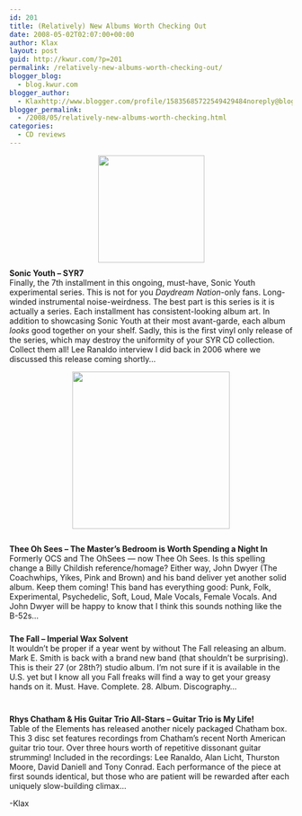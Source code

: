 ```yaml
---
id: 201
title: (Relatively) New Albums Worth Checking Out
date: 2008-05-02T02:07:00+00:00
author: Klax
layout: post
guid: http://kwur.com/?p=201
permalink: /relatively-new-albums-worth-checking-out/
blogger_blog:
  - blog.kwur.com
blogger_author:
  - Klaxhttp://www.blogger.com/profile/15835685722549429484noreply@blogger.com
blogger_permalink:
  - /2008/05/relatively-new-albums-worth-checking.html
categories:
  - CD reviews
---
```

<div class="pf-content">
  <p>
    <a onblur="try {parent.deselectBloggerImageGracefully();} catch(e) {}" href="http://www.kwur.com/blog/uploaded_images/syr7-779411.gif"><img style="margin: 0px auto 10px; display: block; text-align: center; cursor: pointer; width: 189px; height: 191px;" src="http://www.kwur.com/blog/uploaded_images/syr7-779406.gif" alt="" border="0" /></a><span style="font-weight: bold;">Sonic Youth – SYR7</span><br />Finally, the 7th installment in this ongoing, must-have, Sonic Youth experimental series. This is not for you <span style="font-style: italic;">Daydream Nation</span>-only fans. Long-winded instrumental noise-weirdness. The best part is this series is it is actually a series. Each installment has consistent-looking album art. In addition to showcasing Sonic Youth at their most avant-garde, each album <span style="font-style: italic;">looks</span> good together on your shelf. Sadly, this is the first vinyl only release of the series, which may destroy the uniformity of your SYR CD collection. Collect them all! Lee Ranaldo interview I did back in 2006 where we discussed this release coming shortly…
  </p>
  
  <p>
    <a onblur="try {parent.deselectBloggerImageGracefully();} catch(e) {}" href="http://www.kwur.com/blog/uploaded_images/2394570621_cdf6e91d10-721333.jpg"><img style="margin: 0px auto 10px; display: block; text-align: center; cursor: pointer; width: 280px; height: 280px;" src="http://www.kwur.com/blog/uploaded_images/2394570621_cdf6e91d10-721313.jpg" alt="" border="0" /></a><br /><span style="font-weight: bold;">Thee Oh Sees – The Master’s Bedroom is Worth Spending a Night In</span><br />Formerly OCS and The OhSees — now Thee Oh Sees. Is this spelling change a Billy Childish reference/homage? Either way, John Dwyer (The Coachwhips, Yikes, Pink and Brown) and his band deliver yet another solid album. Keep them coming! This band has everything good: Punk, Folk, Experimental, Psychedelic, Soft, Loud, Male Vocals, Female Vocals. And John Dwyer will be happy to know that I think this sounds nothing like the B-52s…
  </p>
  
  <p>
    <a onblur="try {parent.deselectBloggerImageGracefully();} catch(e) {}" href="http://www.kwur.com/blog/uploaded_images/200px-Imperialwax-718053.jpg"><img style="margin: 0px auto 10px; display: block; text-align: center; cursor: pointer;" src="http://www.kwur.com/blog/uploaded_images/200px-Imperialwax-718050.jpg" alt="" border="0" /></a><span style="font-weight: bold;">The Fall – Imperial Wax Solvent</span><br />It wouldn’t be proper if a year went by without The Fall releasing an album. Mark E. Smith is back with a brand new band (that shouldn’t be surprising). This is their 27 (or 28th?) studio album. I’m not sure if it is available in the U.S. yet but I know all you Fall freaks will find a way to get your greasy hands on it. Must. Have. Complete. 28. Album. Discography…
  </p>
  
  <p>
    <a onblur="try {parent.deselectBloggerImageGracefully();} catch(e) {}" href="http://www.kwur.com/blog/uploaded_images/41IOznBR37L._SL500_AA240_-749161.jpg"><img style="margin: 0px auto 10px; display: block; text-align: center; cursor: pointer;" src="http://www.kwur.com/blog/uploaded_images/41IOznBR37L._SL500_AA240_-749159.jpg" alt="" border="0" /></a><br /><span style="font-weight: bold;">Rhys Chatham & His Guitar Trio All-Stars – Guitar Trio is My Life!</span><br />Table of the Elements has released another nicely packaged Chatham box. This 3 disc set features recordings from Chatham’s recent North American guitar trio tour. Over three hours worth of repetitive dissonant guitar strumming! Included in the recordings: Lee Ranaldo, Alan Licht, Thurston Moore, David Daniell and Tony Conrad. Each performance of the piece at first sounds identical, but those who are patient will be rewarded after each uniquely slow-building climax…
  </p>
  
  <p>
    -Klax
  </p>
</div>